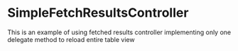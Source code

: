 # SimpleFetchResultsController
This is an example of using fetched results controller implementing only one delegate method to reload entire table view 
